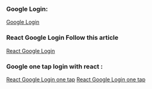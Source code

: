 ### Google Login:
<a href="https://github.com/raselinfo/passport/tree/Google_OAuth20">Google Login</a>

### React Google Login Follow this article

<a href="https://blog.logrocket.com/guide-adding-google-login-react-app/">React Google Login</a>

### Google one tap login with react :
<a href="https://www.youtube.com/watch?v=roxC8SMs7HU">React Google Login one tap</a>
<a href="https://www.npmjs.com/package/react-google-one-tap-login">React Google Login one tap</a>
